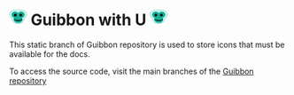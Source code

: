 
# ![icon](https://github.com/ManuGira/Guibbon/raw/static/docs/images/icon32.png) Guibbon with U ![icon](https://github.com/ManuGira/Guibbon/raw/static/docs/images/icon32.png) 

This static branch of Guibbon repository is used to store icons that must be available for the docs.  

To access the source code, visit the main branches of the [Guibbon repository](https://github.com/ManuGira/Guibbon)
